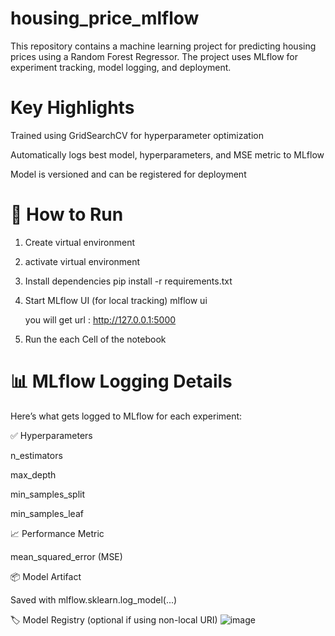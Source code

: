 # housing_price_mlflow
This repository contains a machine learning project for predicting housing prices using a Random Forest Regressor. The project uses MLflow for experiment tracking, model logging, and deployment.

# Key Highlights
Trained using GridSearchCV for hyperparameter optimization

Automatically logs best model, hyperparameters, and MSE metric to MLflow

Model is versioned and can be registered for deployment

# 🚀 How to Run
1. Create virtual environment
2. activate virtual environment
3. Install dependencies
   pip install -r requirements.txt
4. Start MLflow UI (for local tracking)
   mlflow ui

   you will get url : http://127.0.0.1:5000

6. Run the each Cell of the notebook

# 📊 MLflow Logging Details
Here’s what gets logged to MLflow for each experiment:

✅ Hyperparameters

n_estimators

max_depth

min_samples_split

min_samples_leaf

📈 Performance Metric

mean_squared_error (MSE)

📦 Model Artifact

Saved with mlflow.sklearn.log_model(...)

🏷️ Model Registry (optional if using non-local URI)
![image](https://github.com/user-attachments/assets/8bd9cd26-61f9-436f-943e-f2c5139e055d)


